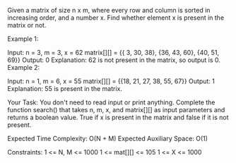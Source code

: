 Given a matrix of size n x m, where every row and column is sorted in increasing order, and a number x. Find whether element x is present in the matrix or not.

Example 1:

Input:
n = 3, m = 3, x = 62
matrix[][] = {{ 3, 30, 38},
              {36, 43, 60},
              {40, 51, 69}}
Output: 0
Explanation:
62 is not present in the matrix, 
so output is 0.
Example 2:

Input:
n = 1, m = 6, x = 55
matrix[][] = {{18, 21, 27, 38, 55, 67}}
Output: 1
Explanation: 55 is present in the matrix.

Your Task:
You don't need to read input or print anything. Complete the function search() that takes n, m, x, and matrix[][] as input parameters and returns a boolean value. True if x is present in the matrix and false if it is not present.

Expected Time Complexity: O(N + M)
Expected Auxiliary Space: O(1)

Constraints:
1 <= N, M <= 1000
1 <= mat[][] <= 105
1 <= X <= 1000
